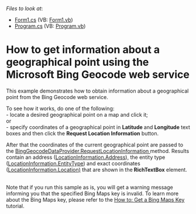 <!-- default file list -->
*Files to look at*:

* [Form1.cs](./CS/RequestLocationInformation/Form1.cs) (VB: [Form1.vb](./VB/RequestLocationInformation/Form1.vb))
* [Program.cs](./CS/RequestLocationInformation/Program.cs) (VB: [Program.vb](./VB/RequestLocationInformation/Program.vb))
<!-- default file list end -->
# How to get information about a geographical point using the Microsoft Bing Geocode web service


<p>This example demonstrates how to obtain information about a geographical point from the Bing Geocode web service.</p><p>To see how it works, do one of the following:<br />
- locate a desired geographical point on a map and click it;<br />
or<br />
- specify coordinates of a geographical point in <strong>Latitude </strong>and <strong>Longitude</strong> text boxes and then click the <strong>Request Location Information</strong> button.</p><p>After that  the coordinates of the current geographical point are passed to the <a href="http://documentation.devexpress.com/#WindowsForms/DevExpressXtraMapBingGeocodeDataProvider_RequestLocationInformationtopic"><u>BingGeocodeDataProvider.RequestLocationInformation </u></a>method. Results contain an address (<a href="http://documentation.devexpress.com/#WindowsForms/DevExpressXtraMapLocationInformation_Addresstopic"><u>LocationInformation.Address</u></a>), the entity type (<a href="http://documentation.devexpress.com/#WindowsForms/DevExpressXtraMapLocationInformation_EntityTypetopic"><u>LocationInformation.EntityType</u></a>) and exact coordinates (<a href="http://documentation.devexpress.com/#WindowsForms/DevExpressXtraMapLocationInformation_Locationtopic"><u>LocationInformation.Location</u></a><u>)</u> that are shown in the<strong> RichTextBox</strong> element. </p><p><br />
Note that if you run this sample as is, you will get a warning message informing you that the specified Bing Maps key is invalid. To learn more about the Bing Maps key, please refer to the <a href="http://documentation.devexpress.com/#WindowsForms/CustomDocument15102"><u>How to: Get a Bing Maps Key</u></a> tutorial.</p>

<br/>


